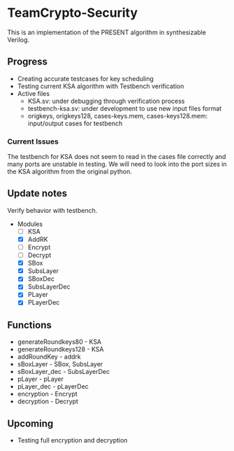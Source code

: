 # TeamCrypto-Security
This is an implementation of the PRESENT algorithm in synthesizable Verilog.

## Progress
* Creating accurate testcases for key scheduling
* Testing current KSA algorithm with Testbench verification
* Active files
  - KSA.sv: under debugging through verification process
  - testbench-ksa.sv: under development to use new input files format
  - origkeys, origkeys128, cases-keys.mem, cases-keys128.mem: input/output cases for testbench

### Current Issues
The testbench for KSA does not seem to read in the cases file correctly and many ports are unstable in testing. We will need to look into the port sizes in the KSA algorithm from the original python.


## Update notes
Verify behavior with testbench.
* Modules
  - [ ] KSA
  - [x] AddRK
  - [ ] Encrypt
  - [ ] Decrypt
  - [x] SBox 
  - [x] SubsLayer
  - [x] SBoxDec
  - [x] SubsLayerDec
  - [x] PLayer
  - [x] PLayerDec

## Functions
* generateRoundkeys80 - KSA
* generateRoundkeys128 - KSA
* addRoundKey - addrk
* sBoxLayer - SBox, SubsLayer
* sBoxLayer_dec - SubsLayerDec
* pLayer - pLayer
* pLayer_dec - pLayerDec
* encryption - Encrypt
* decryption - Decrypt

## Upcoming
* Testing full encryption and decryption 
